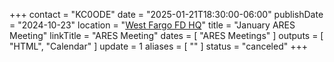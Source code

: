 +++
contact = "KC0ODE"
date = "2025-01-21T18:30:00-06:00"
publishDate = "2024-10-23"
location = "[West Fargo FD HQ](/places/west-fargo-fire-department-headquarters/)"
title = "January ARES Meeting"
linkTitle = "ARES Meeting"
dates = [ "ARES Meetings" ]
outputs = [ "HTML", "Calendar" ]
update = 1
aliases = [ "" ]
status = "canceled"
+++
